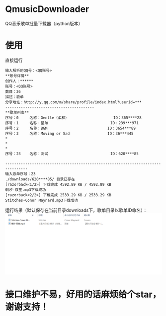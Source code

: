 # QmusicDownloader
QQ音乐歌单批量下载器（python版本）

# 使用

直接运行
```text
输入解析的QQ号：<QQ账号>
**账号详情**
创作人：******
账号：<QQ账号>
数目：26
描述：歌单
分享地址：http://y.qq.com/m/share/profile/index.html?userid=***
----------------------------------------
**歌单列表**
序号：0     名称：Gentle（柔和）                    ID：365****28
序号：1     名称：星弟                            ID：239***971
序号：2     名称：BGM                           ID：3654***89
序号：3     名称：Moving or Sad                 ID：36***445
*
*
*
序号：23    名称：测试                            ID：620****85

--------------------------------------------------------------------------------
输入歌单序号：23
./downloads/620****85/ 目录已存在
[razorback<1/2>] 下载完成 4592.89 KB / 4592.89 KB
朝汐-双笙.mp3下载成功
[razorback<2/2>] 下载完成 2533.29 KB / 2533.29 KB
Stitches-Conor Maynard.mp3下载成功
```

运行结果（默认保存在当前目录downloads下，歌单目录以歌单ID命名）：
![image](./QMusicDownloader/QDemo.png)
# 接口维护不易，好用的话麻烦给个star，谢谢支持！
